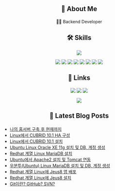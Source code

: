 ## <p align="center">🚀 About Me</p>
<p align="center">👩‍💻 Backend Developer</p>


## <p align="center">🛠️ Skills</p>
<p align="center">
    <img src="https://github-readme-stats.vercel.app/api/top-langs/?username=ssongjunu&layout=compact" />
</p>

<p align="center">
    <img src="https://img.shields.io/badge/Java-007396?style=for-the-badge&logo=java&logoColor=white" />
    <img src="https://img.shields.io/badge/Spring-6DB33F?style=for-the-badge&logo=spring&logoColor=white" />
    <img src="https://img.shields.io/badge/MySQL-4479A1?style=for-the-badge&logo=mysql&logoColor=white" />
    <img src="https://img.shields.io/badge/MariaDB-003545?style=for-the-badge&logo=mariadb&logoColor=white" />
    <img src="https://img.shields.io/badge/JavaScript-F7DF1E?style=for-the-badge&logo=javascript&logoColor=black" />
    <img src="https://img.shields.io/badge/HTML5-E34F26?style=for-the-badge&logo=html5&logoColor=white" />
    <img src="https://img.shields.io/badge/CSS3-1572B6?style=for-the-badge&logo=css3&logoColor=white" />
    <img src="https://img.shields.io/badge/jQuery-0769AD?style=for-the-badge&logo=jquery&logoColor=white" />
</p>

## <p align="center">🔗 Links</p>
<p align="center">
    <a href="https://www.instagram.com/ssongjunu"><img src="https://img.shields.io/badge/Instagram-E4405F?style=for-the-badge&logo=instagram&logoColor=white" /></a>
    <a href="https://bigdwarf.blog"><img src="https://img.shields.io/badge/Tistory-000000?style=for-the-badge&logo=tistory&logoColor=white" /></a>
    <a href="mailto:bigdwarf_@naver.com"><img src="https://img.shields.io/badge/Email-D14836?style=for-the-badge&logo=gmail&logoColor=white" /></a>
</p>

<p align="center">
  <a href="https://hits.seeyoufarm.com"><img src="https://hits.seeyoufarm.com/api/count/incr/badge.svg?url=https%3A%2F%2Fgithub.com%2Fssongjunu%2Fhit-counter&count_bg=%2379C83D&title_bg=%23555555&icon=&icon_color=%23E7E7E7&title=hits&edge_flat=false"/></a>
</p>

## <p align="center">📕 Latest Blog Posts</p>

<p align="center"><ul><li><a href='https://bigdwarf.blog/31' target='_blank'>나의 홈서버 구축 후 현재까지</a></li><li><a href='https://bigdwarf.blog/25' target='_blank'>Linux에서 CUBRID 10.1 HA 구성</a></li><li><a href='https://bigdwarf.blog/24' target='_blank'>Linux에서 CUBRID 10.1 설치</a></li><li><a href='https://bigdwarf.blog/23' target='_blank'>Ubuntu Linux Oracle XE 11g 설치 및 DB, 계정 생성</a></li><li><a href='https://bigdwarf.blog/22' target='_blank'>Redhat 계열 Linux MariaDB 설치</a></li><li><a href='https://bigdwarf.blog/20' target='_blank'>Ubuntu에서 Apache2 설치 및 Tomcat 연동</a></li><li><a href='https://bigdwarf.blog/21' target='_blank'>우분투(Ubuntu) Linux MariaDB 설치 및 DB, 계정 생성</a></li><li><a href='https://bigdwarf.blog/19' target='_blank'>Redhat 계열 Linux에 Jeus8 앱 배포</a></li><li><a href='https://bigdwarf.blog/18' target='_blank'>Redhat 계열 Linux에 Jeus8 설치</a></li><li><a href='https://bigdwarf.blog/30' target='_blank'>Git이란? GitHub? SVN?</a></li></ul></p>